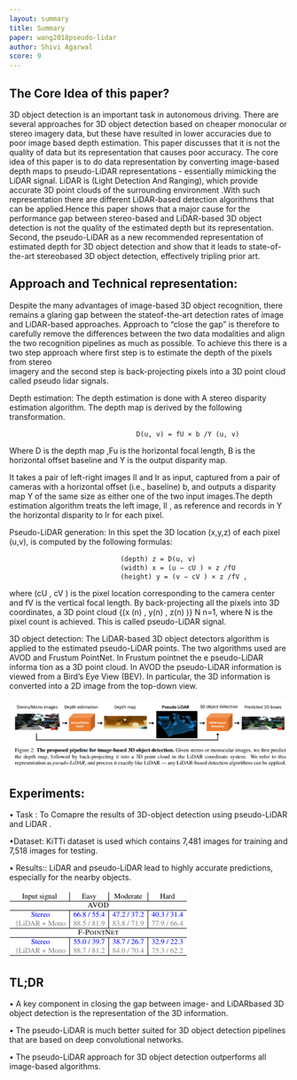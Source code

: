 ```yaml
---
layout: summary
title: Summary
paper: wang2018pseudo-lidar
author: Shivi Agarwal
score: 9
---
```



## The Core Idea of this paper?
3D object detection is an important task in autonomous driving.  There are several approaches for 3D object detection based on cheaper monocular or stereo 
imagery data, but these have resulted in lower accuracies due to poor image based depth estimation. This paper discusses that it is not the quality of data 
but its representation that causes poor accuracy. The core idea of this paper is to do data representation by  converting image-based depth maps to 
pseudo-LiDAR representations - essentially mimicking the LiDAR signal. LiDAR is (Light Detection And Ranging), which provide accurate 3D point clouds of 
the surrounding environment .With such representation there are different LiDAR-based detection algorithms that can be applied.Hence this paper shows that 
a major cause for the performance gap between stereo-based and LiDAR-based 3D object detection is not the quality of the estimated depth but its 
representation. Second, the  pseudo-LiDAR as a new recommended representation of estimated depth for 3D object detection and show that it leads to 
state-of-the-art stereobased 3D object detection, effectively tripling prior art.


## Approach and Technical representation:

Despite the many advantages of image-based 3D object recognition, there remains a glaring gap between the stateof-the-art detection rates of image and 
LiDAR-based approaches. Approach to “close the gap” is therefore to carefully remove the differences between the two data modalities and align the two 
recognition pipelines as much as possible. To achieve this there is a two step approach where first step is to estimate the depth of the pixels from stereo  
imagery and the second step is  back-projecting pixels into a 3D point cloud called pseudo lidar signals.

Depth estimation: The depth estimation is done with A stereo disparity estimation algorithm. The depth map is derived by the following transformation.

									D(u, v) = fU × b /Y (u, v)

Where D is the depth map ,Fu is the horizontal focal length,
B is the horizontal offset baseline and Y is the output disparity map.

It takes a pair of left-right images Il and Ir as input, captured from a pair of cameras with a horizontal offset (i.e., baseline) b, and outputs a disparity 
map Y of the same size as either one of the two input images.The depth estimation algorithm treats the left image, Il , as reference and records in Y the 
horizontal disparity to Ir for each pixel.

Pseudo-LiDAR generation: In this spet the 3D location (x,y,z) of each pixel (u,v), is computed by the following formulas:
				
								(depth) z = D(u, v) 
								(width) x = (u − cU ) × z /fU 
								(height) y = (v − cV ) × z /fV ,
								
where (cU , cV ) is the pixel location corresponding to the camera center and fV is the vertical focal length.
By back-projecting all the pixels into 3D coordinates, a 3D point cloud {(x (n) , y(n) , z(n) )} N n=1, where N is the pixel count is achieved. 
This is called pseudo-LiDAR signal.

3D object detection: The LiDAR-based 3D object detectors algorithm is applied to the estimated pseudo-LiDAR points. The two algorithms used are AVOD and 
Frustum PointNet. In Frustum pointnet the e pseudo-LiDAR informa tion as a 3D point cloud. In AVOD the pseudo-LiDAR information is viewed from a Bird’s Eye 
View (BEV). In particular, the 3D information is converted into a 2D image from the top-down view.

				
![LeNet](wang2018pseudo-lidar_1a.png)

## Experiments: 

• Task : To Comapre the results of 3D-object detection using pseudo-LiDAR  and LiDAR .

•Dataset: KiTTi dataset is used which contains 7,481 images for training and 7,518 images for testing.

• Results:: LiDAR and pseudo-LiDAR lead to highly accurate predictions, especially for the nearby objects.

![LeNet](wang2018pseudo-lidar_1b.png)


## TL;DR
•  A key component in  closing the gap between image- and LiDARbased 3D object detection is  the representation of the 3D information.

•  The pseudo-LiDAR is much better suited for 3D object detection pipelines that are based on deep convolutional networks.

•  The pseudo-LiDAR approach for 3D object detection  outperforms all image-based algorithms.